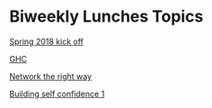 # Biweekly Lunches Topics
[Spring 2018 kick off](https://docs.google.com/presentation/d/12dOvrdtoXqHJm34HmwKtO_sld0Vlp1ezipp_lgXRH7c/edit?usp=sharing)

[GHC](https://docs.google.com/presentation/d/1R7AMeDBjviDJ5vMpGToa20XJLj3YWjfNuRvhk8nsEtk/edit?usp=sharing)

[Network the right way](https://docs.google.com/presentation/d/1q2zGXcP_sGizOtIoQbOAwJX4u_A3dwNoRqnP1Om39xA/edit?usp=sharing)

[Building self confidence 1](https://cra.org/cra-w/wp-content/uploads/sites/5/2015/05/Building-Self-Confidence-2.pdf)
